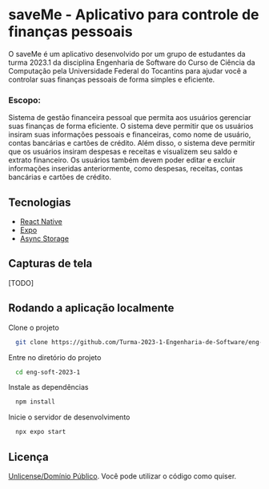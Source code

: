 
# saveMe - Aplicativo para controle de finanças pessoais

O saveMe é um aplicativo desenvolvido por um grupo de estudantes da turma 2023.1 da disciplina Engenharia de Software do Curso de Ciência da Computação pela Universidade Federal do Tocantins para ajudar você a controlar suas finanças pessoais de forma simples e eficiente.

### Escopo:
Sistema de gestão financeira pessoal que permita aos usuários gerenciar suas finanças de forma eficiente. O sistema deve permitir que os usuários insiram suas informações pessoais e financeiras, como nome de usuário, contas bancárias e cartões de crédito. Além disso, o sistema deve permitir que os usuários insiram despesas e receitas e visualizem seu saldo e extrato financeiro. Os usuários também devem poder editar e excluir informações inseridas anteriormente, como despesas, receitas, contas bancárias e cartões de crédito.

## Tecnologias

* [React Native](https://reactnative.dev/)
* [Expo](https://expo.dev/)
* [Async Storage](https://github.com/react-native-async-storage/async-storage)

## Capturas de tela

[TODO]
<!-- ![Screenshot](/screenshot.jpeg)
.
![Screenshot_Two](/screenshot_two.jpeg) -->

## Rodando a aplicação localmente

Clone o projeto

```bash
  git clone https://github.com/Turma-2023-1-Engenharia-de-Software/eng-soft-2023-1.git
```

Entre no diretório do projeto

```bash
  cd eng-soft-2023-1
```

Instale as dependências
```bash
  npm install
```

Inicie o servidor de desenvolvimento

```bash
  npx expo start
```

## Licença

[Unlicense/Domínio Público](https://choosealicense.com/licenses/#unlicense). Você pode utilizar o código como quiser.
